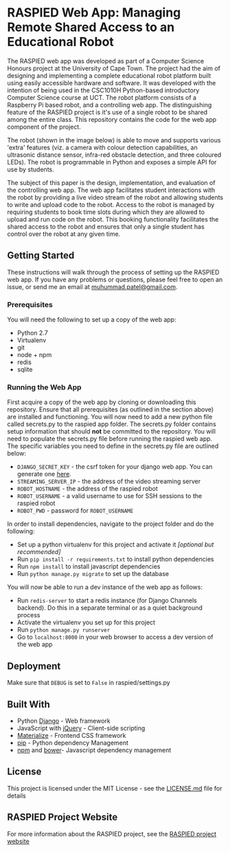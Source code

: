 # RASPIED Web App: Managing Remote Shared Access to an Educational Robot
The RASPIED web app was developed as part of a Computer Science Honours project at the University of Cape Town. The project had the aim of designing and implementing a complete educational robot platform built using easily accessible hardware and software. It was developed with the intention of being used in the CSC1010H Python-based introductory Computer Science course at UCT. The robot platform consists of a Raspberry Pi based robot, and a controlling web app. The distinguishing feature of the RASPIED project is it's use of a single robot to be shared among the entire class. This repository contains the code for the web app component of the project.

The robot (shown in the image below) is able to move and supports various 'extra' features (viz. a camera with colour detection capabilities, an ultrasonic distance sensor, infra-red obstacle detection, and three coloured LEDs). The robot is programmable in Python and exposes a simple API for use by students.

The subject of this paper is the design, implementation, and evaluation of the controlling web app. The web app facilitates student interactions with the robot by providing a live video stream of the robot and allowing students to write and upload code to the robot. Access to the robot is managed by requiring students to book time slots during which they are allowed to upload and run code on the robot. This booking functionality facilitates the shared access to the robot and ensures that only a single student has control over the robot at any given time.

## Getting Started
These instructions will walk through the process of setting up the RASPIED web app. If you have any problems or questions, please feel free to open an issue, or send me an email at muhummad.patel@gmail.com.

### Prerequisites
You will need the following to set up a copy of the web app:

* Python 2.7
* Virtualenv
* git
* node + npm
* redis
* sqlite

### Running the Web App
First acquire a copy of the web app by cloning or downloading this repository. Ensure that all prerequisites (as outlined in the section above) are installed and functioning. You will now need to add a new python file called secrets.py to the raspied app folder. The secrets.py folder contains setup information that should **not** be committed to the repository. You will need to populate the secrets.py file before running the raspied web app. The specific variables you need to define in the secrets.py file are outlined below:

* `DJANGO_SECRET_KEY` - the csrf token for your django web app. You can generate one [here](http://www.miniwebtool.com/django-secret-key-generator/).
* `STREAMING_SERVER_IP` - the address of the video streaming server
* `ROBOT_HOSTNAME` - the address of the raspied robot
* `ROBOT_USERNAME` - a valid username to use for SSH sessions to the raspied robot
* `ROBOT_PWD` - password for `ROBOT_USERNAME`


In order to install dependencies, navigate to the project folder and do the following:

* Set up a python virtualenv for this project  and activate it *[optional but recommended]*
* Run `pip install -r requirements.txt` to install python dependencies
* Run `npm install` to install javascript dependencies
* Run `python manage.py migrate` to set up the database


You will now be able to run a dev instance of the web app as follows:

* Run `redis-server` to start a redis instance (for Django Channels backend). Do this in a separate terminal or as a quiet background process
* Activate the virtualenv you set up for this project
* Run `python manage.py runserver`
* Go to `localhost:8000` in your web browser to access a dev version of the web app

## Deployment
Make sure that `DEBUG` is set to `False` in raspied/settings.py

## Built With
* Python [Django](https://www.djangoproject.com/) - Web framework
* JavaScript with [jQuery](https://jquery.com/) - Client-side scripting
* [Materialize](http://materializecss.com/) - Frontend CSS framework
* [pip](https://pip.pypa.io/en/stable/) - Python dependency Management
* [npm](https://www.npmjs.com/) and [bower](https://bower.io/)- Javascript dependency management

## License
This project is licensed under the MIT License - see the [LICENSE.md](LICENSE.md) file for details

## RASPIED Project Website
For more information about the RASPIED project, see the [RASPIED project website](https://people.cs.uct.ac.za/~ptlmuh006/)

